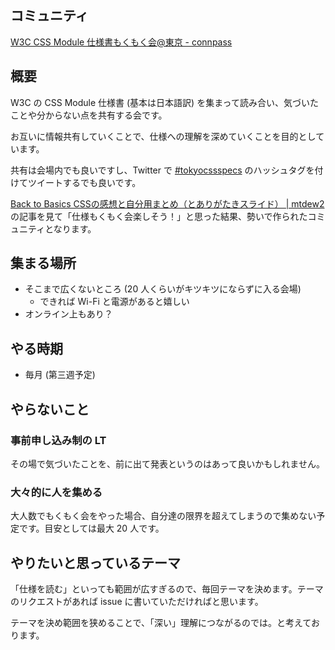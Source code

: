 ## コミュニティ

[W3C CSS Module 仕様書もくもく会@東京 - connpass](http://tokyo-css-module-specs.connpass.com/)

## 概要

W3C の CSS Module 仕様書 (基本は日本語訳) を集まって読み合い、気づいたことや分からない点を共有する会です。

お互いに情報共有していくことで、仕様への理解を深めていくことを目的としています。

共有は会場内でも良いですし、Twitter で [#tokyocssspecs](https://twitter.com/search?q=%23tokyocssspecs&src=typd) のハッシュタグを付けてツイートするでも良いです。

[Back to Basics CSSの感想と自分用まとめ（とありがたきスライド） | mtdew2](http://mtdew2.com/back-to-basics-css/)の記事を見て「仕様もくもく会楽しそう！」と思った結果、勢いで作られたコミュニティとなります。

## 集まる場所

- そこまで広くないところ (20 人くらいがキツキツにならずに入る会場)
  - できれば Wi-Fi と電源があると嬉しい
- オンライン上もあり？

## やる時期

- 毎月 (第三週予定)

## やらないこと

### 事前申し込み制の LT

その場で気づいたことを、前に出て発表というのはあって良いかもしれません。

### 大々的に人を集める

大人数でもくもく会をやった場合、自分達の限界を超えてしまうので集めない予定です。目安としては最大 20 人です。

## やりたいと思っているテーマ

「仕様を読む」といっても範囲が広すぎるので、毎回テーマを決めます。テーマのリクエストがあれば issue に書いていただければと思います。

テーマを決め範囲を狭めることで、「深い」理解につながるのでは。と考えております。
